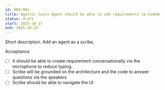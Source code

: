 ```yaml
---
id: REQ-001
title: Agentic tools Agent should be able to add requirements to CodeHero
status: draft
start: 2025-10-17
end: 2025-10-22
---
```

Short description.
Add an agent as a scribe,

Acceptance
- [ ]  It should be able to create requirement conversationally via the microphone to reduce typing.
- [ ] Scribe will be grounded on the architecture and the code to answer questions via the speakers
- [ ] Scribe should be able to navigate the UI